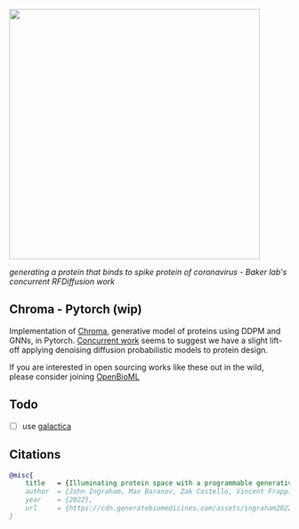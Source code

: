 <img src="./rfdiffusion.gif" width="450px"></img>

*generating a protein that binds to spike protein of coronavirus - Baker lab's concurrent RFDiffusion work*

## Chroma - Pytorch (wip)

Implementation of <a href="https://generatebiomedicines.com/chroma">Chroma</a>, generative model of proteins using DDPM and GNNs, in Pytorch. <a href="https://www.bakerlab.org/2022/11/30/diffusion-model-for-protein-design/">Concurrent work</a> seems to suggest we have a slight lift-off applying denoising diffusion probabilistic models to protein design.

If you are interested in open sourcing works like these out in the wild, please consider joining <a href="https://openbioml.org/">OpenBioML</a>

## Todo

- [ ] use <a href="https://huggingface.co/mrm8488/galactica-125m">galactica</a>

## Citations

```bibtex
@misc{
    title   = {Illuminating protein space with a programmable generative model},
    author  = {John Ingraham, Max Baranov, Zak Costello, Vincent Frappier, Ahmed Ismail, Shan Tie, Wujie Wang, Vincent Xue, Fritz Obermeyer, Andrew Beam, Gevorg Grigoryan},    
    year    = {2022},
    url     = {https://cdn.generatebiomedicines.com/assets/ingraham2022.pdf}
}
```

